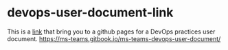 # devops-user-document-link
This is a [link](https://ms-teams.gitbook.io/ms-teams-devops-user-document/) that bring you to a github pages for a DevOps practices user document.
 https://ms-teams.gitbook.io/ms-teams-devops-user-document/ 
 

